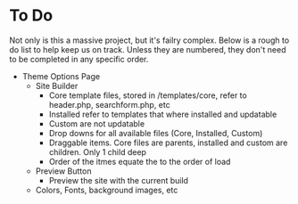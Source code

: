 To Do
===============================================================================
Not only is this a massive project, but it's failry complex. Below is a rough to do list to help keep us on track. Unless they are numbered, they don't need to be completed in any specific order.

* Theme Options Page
	* Site Builder
		* Core template files, stored in /templates/core, refer to header.php, searchform.php, etc
		* Installed refer to templates that where installed and updatable
		* Custom are not updatable
		* Drop downs for all available files (Core, Installed, Custom)
		* Draggable items. Core files are parents, installed and custom are children. Only 1 child deep
		* Order of the itmes equate the to the order of load
	* Preview Button
		* Preview the site with the current build
	* Colors, Fonts, background images, etc
